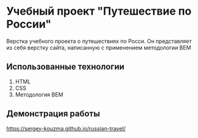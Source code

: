 # Учебный проект "Путешествие по России"

Верстка учебного проекта о путешествиях по Росси. Он представляет из себя верстку сайта, написанную с применением методологии BEM

## Использованные технологии
1. HTML
2. CSS
3. Методология BEM


## Демонстрация работы
https://sergey-kouzma.github.io/russian-travel/
